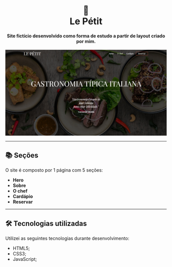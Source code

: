 <h1 align="center">
📰<br>Le Pétit
</h1>

<h4 align="center">
Site fictício desenvolvido como forma de estudo a partir de layout criado por mim.
</h4> 

![Resultado final do projeto](assets/result.png)

---

## 📚 Seções
O site é composto por 1 página com 5 seções:

- **Hero**
- **Sobre**
- **O chef**
- **Cardápio**
- **Reservar**

---

## 🛠 Tecnologias utilizadas
Utilizei as seguintes tecnologias durante desenvolvimento:
- HTML5;
- CSS3;
- JavaScript;
